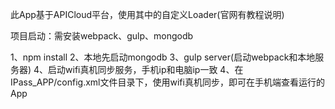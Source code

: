 此App基于APICloud平台，使用其中的自定义Loader(官网有教程说明)

项目启动：需安装webpack、gulp、mongodb

1、npm install
2、本地先启动mongodb
3、gulp server(启动webpack和本地服务器)
4、启动wifi真机同步服务，手机ip和电脑ip一致
4、在IPass_APP/config.xml文件目录下，使用wifi真机同步，即可在手机端查看运行的App